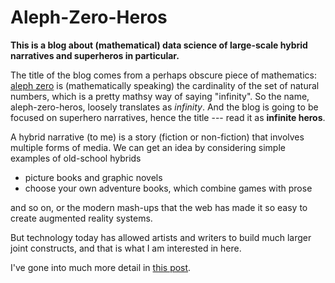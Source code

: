 # Aleph-Zero-Heros

**This is a blog about (mathematical) data science of large-scale hybrid
narratives and superheros in particular.**

The title of the blog comes from a perhaps obscure piece of
mathematics: [aleph zero](https://en.wikipedia.org/wiki/Aleph_number) is
(mathematically speaking) the cardinality of the set of natural
numbers, which is a pretty mathsy way of saying "infinity". So the
name, aleph-zero-heros, loosely translates as *infinity*. And the blog
is going to be focused on superhero narratives, hence the title ---
read it as **infinite heros**.

A hybrid narrative (to me) is a story (fiction or non-fiction) that
involves multiple forms of media. We can get an idea by considering
simple examples of old-school hybrids

 + picture books and graphic novels
 + choose your own adventure books, which combine games with prose

and so on, or the modern mash-ups that the web has made it so easy to
create augmented reality systems. 

But technology today has allowed artists and writers to build much
larger joint constructs, and that is what I am interested in here.
 
I've gone into much more detail in [this post](/posts/description/).
